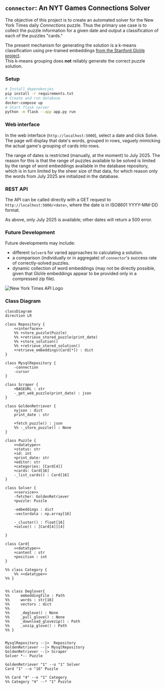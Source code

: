 ## `connector`: An NYT Games Connections Solver

The objective of this project is to create an automated solver for the New York
Times daily *Connections* puzzle.
Thus the primary use case is to collect the puzzle information for a given date
and output a classification of each of the puzzles "cards."  

The present mechanism for generating the solution is a k-means classification
using pre-trained embeddings
[from the Stanford GloVe project](https://nlp.stanford.edu/projects/glove/).  
This k-means grouping does **not** reliably generate the correct puzzle solution.

### Setup

```bash
# Install dependencies
pip install -r requirements.txt
# Create and run database
docker-compose up
# Start flask server
python -m flask --app app.py run
```

### Web interface

In the web interface (`http://localhost:5000`), select a date and click Solve.
The page will display that date's words, grouped in rows, vaguely mimicking
the actual game's grouping of cards into rows.

The range of dates is restricted (manually, at the moment) to July 2025.
The reason for this is that the range of puzzles available to be solved is
limited by the range of word embeddings available in the database repository,
which is in turn limited by the sheer size of that data,
for which reason only the words from July 2025 are initialized in the database.

### REST API

The API can be called directly with a GET request to
`http://localhost:5000/<date>`,
where the date is in ISO8601 YYYY-MM-DD format.  

As above, only July 2025 is available; other dates will return a 500 error.

### Future Development

Future developments may include:

* different `Solver`s for varied approaches to calculating a solution.
* a comparison (individually or in aggregate) of `connector`'s success rate of
correctly-solved puzzles.
* dynamic collection of word embeddings (may not be directly possible, given
that GloVe embeddings appear to be provided only in a compressed zip file).


![New York Times API Logo](https://developer.nytimes.com/files/poweredby_nytimes_200c.png)

### Class Diagram

```mermaid
classDiagram
direction LR

class Repository {
    <<interface>>
    %% +store_puzzle(Puzzle)
    %% +retrieve_stored_puzzle(print_date)
    %% +store_solution()
    %% +retrieve_stored_solution()
    +retrieve_embeddings(Card[*]) : dict
}

class MysqlRepository {
    -connection
    -cursor
}

class Scraper {
    +BASEURL : str
    -_get_web_puzzle(print_date) : json
}

class GoldenRetriever {
    nyjson : dict
    print_date : str

    +fetch_puzzle() : json
    %% -_store_puzzle() : None
}

class Puzzle {
    <<datatype>>
    +status: str
    +id: int
    +print_date: str
    +editor: str
    +categories: [Card[4]]
    +cards: Card[16]
    -_list_cards() : Card[16]
}

class Solver {
    <<service>>
    -fetcher: GoldenRetriever
    +puzzle: Puzzle

    -embeddings : dict
    -vectordata : np.array[16]

    -_cluster() : float[16]
    +solve() : [Card[4]][4]

}

class Card{
    <<datatype>> 
    +content : str
    +position : int
}

%% class Category {
    %% <<datatype>> 
%% }


%% class Deglover{
%%     embeddingfile : Path
%%     words : str[16]
%%     vectors : dict
%% 
%%     _deglove() : None
%%     _pull_glove() : None
%%     _download_glovezip() : Path
%%     _unzip_glove() : Path
%% }


MysqlRepository --|>  Repository
GoldenRetriever --|> MysqlRepository
GoldenRetriever --|> Scraper
Solver *-- Puzzle

GoldenRetriever "1" --o "1" Solver 
Card "1" --o "16" Puzzle

%% Card "4" --o "1" Category
%% Category "4" --* "1" Puzzle


```
